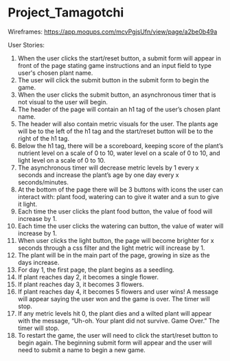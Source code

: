 # Project_Tamagotchi

Wireframes: https://app.moqups.com/mcvPgjsUfn/view/page/a2be0b49a

User Stories:

1. When the user clicks the start/reset button, a submit form will appear in front of the page stating game instructions and an input field to type user's chosen plant name. 
2. The user will click the submit button in the submit form to begin the game. 
3. When the user clicks the submit button, an asynchronous timer that is not visual to the user will begin. 
4. The header of the page will contain an h1 tag of the user’s chosen plant name.
5. The header will also contain metric visuals for the user. The plants age will be to the left of the h1 tag and the start/reset button will be to the right of the h1 tag.
6. Below the h1 tag, there will be a scoreboard, keeping score of the plant’s nutrient level on a scale of 0 to 10, water level on a scale of 0 to 10, and light level on a scale of 0 to 10. 
7. The asynchronous timer will decrease metric levels by 1 every x seconds and increase the plant’s age by one day every x seconds/minutes.
10. At the bottom of the page there will be 3 buttons with icons the user can interact with: plant food, watering can to give it water and a sun to give it light. 
11. Each time the user clicks the plant food button, the value of food will increase by 1. 
12. Each time the user clicks the watering can button, the value of water will increase by 1. 
13. When user clicks the light button, the page will become brighter for x seconds through a css filter and the light metric will increase by 1.
14. The plant will be in the main part of the page, growing in size as the days increase.
15. For day 1, the first page, the plant begins as a seedling. 
16. If plant reaches day 2, it becomes a single flower. 
17. If plant reaches day 3, it becomes 3 flowers.
18. If plant reaches day 4, it becomes 5 flowers and user wins! A message will appear saying the user won and the game is over. The timer will stop. 
19. If any metric levels hit 0, the plant dies and a wilted plant will appear with the message, “Uh-oh. Your plant did not survive. Game Over.” The timer will stop.
20. To restart the game, the user will need to click the start/reset button to begin again. The beginning submit form will appear and the user will need to submit a name to begin a new game. 
